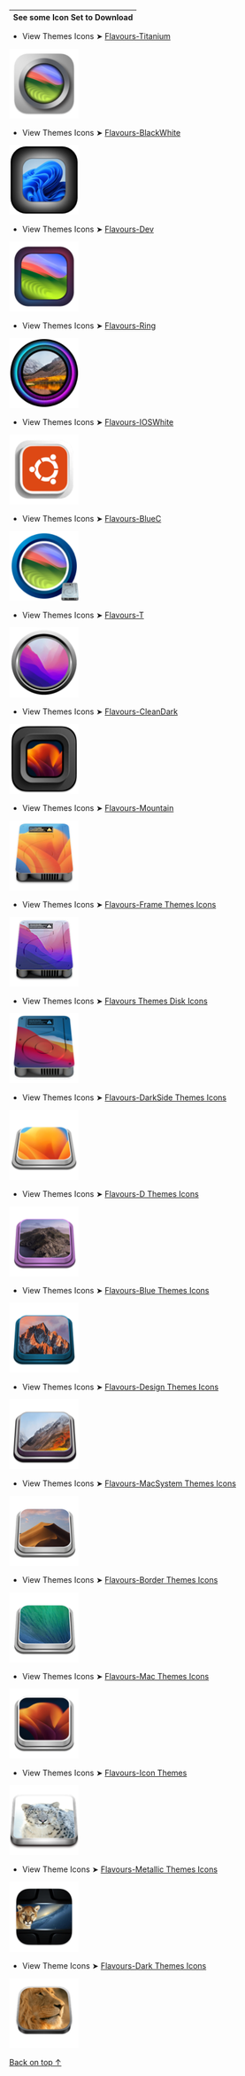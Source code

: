 See some Icon Set to Download|
:----|

- View Themes Icons ➤ [Flavours-Titanium](https://github.com/chris1111/My-Simple-OC-Themes/tree/master/SSD_Icons/Flavours-Titanium)
<img src="SSD_Icons/Flavours-Titanium/Apple14.png" alt="View Themes Icons" style="width:25%;">

- View Themes Icons ➤ [Flavours-BlackWhite](https://github.com/chris1111/My-Simple-OC-Themes/tree/master/SSD_Icons/BlackWhite)
<img src="SSD_Icons/Flavours-BlackWhite/Windows11_Alt2.png" alt="View Themes Icons" style="width:25%;">

- View Themes Icons ➤ [Flavours-Dev](https://github.com/chris1111/My-Simple-OC-Themes/tree/master/SSD_Icons/Flavours-Dev)
<img src="SSD_Icons/Flavours-Dev/Apple14.png" alt="View Themes Icons" style="width:25%;">

- View Themes Icons ➤ [Flavours-Ring](https://github.com/chris1111/My-Simple-OC-Themes/tree/master/SSD_Icons/Flavours-Ring)
<img src="SSD_Icons/Flavours-Ring/Apple10_13.png" alt="View Themes Icons" style="width:25%;">

- View Themes Icons ➤ [Flavours-IOSWhite](https://github.com/chris1111/My-Simple-OC-Themes/tree/master/SSD_Icons/Flavours-IOSWhite)
<img src="SSD_Icons/Flavours-IOSWhite/Ubuntu.png" alt="View Themes Icons" style="width:25%;">

- View Themes Icons ➤ [Flavours-BlueC](https://github.com/chris1111/My-Simple-OC-Themes/tree/master/SSD_Icons/Flavours-BlueC)
<img src="SSD_Icons/Flavours-BlueC/Apple14.png" alt="View Themes Icons" style="width:25%;">

- View Themes Icons ➤ [Flavours-T](https://github.com/chris1111/My-Simple-OC-Themes/tree/master/SSD_Icons/Flavours-T)
<img src="SSD_Icons/Flavours-T/Apple12.png" alt="View Themes Icons" style="width:25%;">

- View Themes Icons ➤ [Flavours-CleanDark](https://github.com/chris1111/My-Simple-OC-Themes/tree/master/SSD_Icons/Flavours-CleanDark)
<img src="SSD_Icons/Flavours-CleanDark/Apple13.png" alt="View Themes Icons" style="width:25%;"> 

- View Themes Icons ➤ [Flavours-Mountain](https://github.com/chris1111/My-Simple-OC-Themes/tree/master/SSD_Icons/Flavours-Mountain)
<img src="SSD_Icons/Flavours-Mountain/Apple13.png" alt="View Themes Icons" style="width:25%;">

- View Themes Icons ➤ [Flavours-Frame Themes Icons](https://github.com/chris1111/My-Simple-OC-Themes/tree/master/SSD_Icons/Flavours-Frame)
<img src="SSD_Icons/Flavours-Frame/Apple12.png" alt="View Themes Icons" style="width:25%;">

- View Themes Icons ➤ [Flavours Themes Disk Icons](https://github.com/chris1111/My-Simple-OC-Themes/tree/master/SSD_Icons/Flavours-DiskIcons)
<img src="SSD_Icons/Flavours-DiskIcons/Apple11.png" alt="View Themes Icons" style="width:25%;">

- View Themes Icons ➤ [Flavours-DarkSide Themes Icons](https://github.com/chris1111/My-Simple-OC-Themes/tree/master/SSD_Icons/Flavours-DarkSide)
<img src="SSD_Icons/Flavours-DarkSide/Apple13.png" alt="View Themes Icons" style="width:25%;">

- View Themes Icons ➤ [Flavours-D Themes Icons](https://github.com/chris1111/My-Simple-OC-Themes/tree/master/SSD_Icons/Flavours-D)
<img src="SSD_Icons/Flavours-D/Apple10_15.png" alt="View Themes Icons" style="width:25%;">

- View Themes Icons ➤ [Flavours-Blue Themes Icons](https://github.com/chris1111/My-Simple-OC-Themes/tree/master/SSD_Icons/Flavours-Blue)
<img src="SSD_Icons/Flavours-Blue/Apple10_12.png" alt="View Themes Icons" style="width:25%;">

- View Themes Icons ➤ [Flavours-Design Themes Icons](https://github.com/chris1111/My-Simple-OC-Themes/tree/master/SSD_Icons/Flavours-Design)
<img src="SSD_Icons/Flavours-Design/Apple10_13.png" alt="View Themes Icons" style="width:25%;">

- View Themes Icons ➤ [Flavours-MacSystem Themes Icons](https://github.com/chris1111/My-Simple-OC-Themes/tree/master/SSD_Icons/Flavours-MacSystem)
<img src="SSD_Icons/Flavours-MacSystem/Apple10_14.png" alt="View Themes Icons" style="width:25%;">

- View Themes Icons ➤ [Flavours-Border Themes Icons](https://github.com/chris1111/My-Simple-OC-Themes/tree/master/SSD_Icons/Flavours-Border)
<img src="SSD_Icons/Flavours-MacSystem/Apple10_9.png" alt="View Themes Icons" style="width:25%;">

- View Themes Icons ➤ [Flavours-Mac Themes Icons](https://github.com/chris1111/My-Simple-OC-Themes/tree/master/SSD_Icons/Flavours-Mac)
<img src="SSD_Icons/Flavours-Mac/Apple13.png" alt="View Themes Icons" style="width:25%;">

- View Themes Icons ➤ [Flavours-Icon Themes](https://github.com/chris1111/My-Simple-OC-Themes/tree/master/SSD_Icons/Flavours-Icons)
<img src="SSD_Icons/Flavours-Icons/Apple10_6.png" alt="View Themes Icons" style="width:25%;">

- View Theme Icons ➤ [Flavours-Metallic Themes Icons](https://github.com/chris1111/My-Simple-OC-Themes/tree/master/SSD_Icons/Flavours-Metallic-Icons)
<img src="SSD_Icons/Flavours-Metallic-Icons/Apple10_8.png" alt="View Themes Icons" style="width:25%;">

- View Theme Icons ➤ [Flavours-Dark Themes Icons](https://github.com/chris1111/My-Simple-OC-Themes/tree/master/SSD_Icons/Flavours-Dark)
<img src="SSD_Icons/Flavours-Dark/Apple10_7.png" alt="View Themes Icons" style="width:25%;">


[Back on top ↑](https://github.com/chris1111/My-Simple-OC-Themes/blob/master/Icon%20Set.md)

